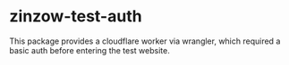 # zinzow-test-auth

This package provides a cloudflare worker via wrangler, which required a basic auth before entering the test website.
